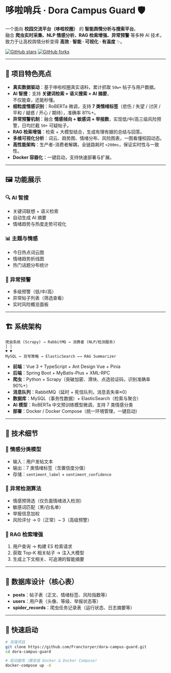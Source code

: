 # 哆啦哨兵 · Dora Campus Guard 🛡️

一个面向 **校园交流平台（哆啦校圈）** 的 **智能舆情分析与搜索平台**。  
融合 **爬虫实时采集、NLP 情感分析、RAG 检索增强、异常预警** 等多种 AI 技术，  
致力于让高校舆情分析变得 **高效 · 智能 · 可视化 · 有温度** ✨。

[![GitHub stars](https://img.shields.io/github/stars/Franctoryer/dora-campus-guard?style=social)](https://github.com/Franctoryer/dora-campus-guard)
[![GitHub forks](https://img.shields.io/github/forks/Franctoryer/dora-campus-guard?style=social)](https://github.com/Franctoryer/dora-campus-guard)

---

## 🌟 项目特色亮点

- **真实数据驱动**：基于哆啦校圈真实语料，累计抓取 `50w+` 帖子与用户数据。
- **AI 智搜**：支持 **关键词检索 + 语义搜索 + AI 摘要**，  
  不仅能查，还能秒懂。
- **细粒度情感识别**：RoBERTa 微调，支持 **7 类情绪标签**（悲伤 / 失望 / 讨厌 / 平和 / 疑惑 / 开心 / 期待），准确率 81%+。
- **异常预警机制**：融合 **情感倾向 + 敏感词 + 举报数**，实现低/中/高三级风险预警，日均拦截 `50+` 可疑帖子。
- **RAG 检索增强**：检索 + 大模型结合，生成有理有据的总结与回答。
- **多维可视化分析**：词云、趋势图、情绪分布、风险图表，一图看懂校园动态。
- **高性能架构**：生产者-消费者解耦，全链路耗时 `<200ms`，保证实时性与一致性。
- **Docker 容器化**：一键启动，支持快速部署与扩展。

---

## 🖼️ 功能展示

### 🔍 AI 智搜
- 关键词联想 + 语义检索
- 自动生成 AI 摘要
- 情绪趋势与热度走势可视化

### 📊 主题与情感
- 今日热点词云图
- 情绪趋势折线图
- 热门话题分布统计

### 🚨 异常预警
- 多级预警（低/中/高）
- 异常帖子列表（筛选查看）
- 实时风险概览面板

---

## 🏗️ 系统架构

```
爬虫系统 (Scrapy) → RabbitMQ → 消费者 (NLP/检测服务)
│ │
▼ ▼
MySQL ← 双写策略 → ElasticSearch ←→ RAG Summarizer
```


- **前端**：Vue 3 + TypeScript + Ant Design Vue + Pinia  
- **后端**：Spring Boot + MyBatis-Plus + XML-RPC  
- **爬虫**：Python + Scrapy（突破加密、滑块、点选验证码，识别准确率 90%+）  
- **消息队列**：RabbitMQ（延时 + 死信队列，消息丢失率≈0）  
- **数据库**：MySQL（事务性数据）+ ElasticSearch（检索与聚合）  
- **AI 模型**：RoBERTa 中文预训练模型微调，支持 7 类情感分类  
- **部署**：Docker / Docker Compose（统一环境管理，一键启动）

---

## 🧠 技术细节

### 🔹 情感分类模型
- 输入：用户发帖文本  
- 输出：7 类情绪标签（含置信度分值）  
- 存储：`sentiment_label` + `sentiment_confidence`

### 🔹 异常检测算法
- 情感预筛选（仅负面情绪进入检测）  
- 敏感词匹配（黑/白名单）  
- 举报信息加权  
- 风险评分 → 0（正常）~ 3（高级预警）

### 🔹 RAG 检索增强
1. 用户查询 → 构建 ES 检索请求  
2. 获取 Top-K 相关帖子 → 注入大模型  
3. 生成上下文相关、可追溯的智能摘要  

---

## 📂 数据库设计（核心表）

- **posts**：帖子表（正文、情绪标签、风险指数等）  
- **users**：用户表（头像、等级、举报状态等）  
- **spider_records**：爬虫任务记录表（运行状态、日志摘要等）  

---

## 🚀 快速启动

```bash
# 克隆项目
git clone https://github.com/Franctoryer/dora-campus-guard.git
cd dora-campus-guard

# 启动服务（需安装 Docker & Docker Compose）
docker-compose up -d
